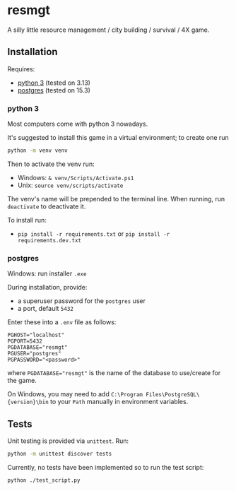 # resmgt

A silly little resource management / city building / survival / 4X game.

## Installation

Requires:

- [python 3](https://www.python.org/downloads/) (tested on 3.13)
- [postgres](https://www.postgresql.org/download/) (tested on 15.3)

### python 3

Most computers come with python 3 nowadays.

It's suggested to install this game in a virtual environment; to create one run

```bash
python -m venv venv
```

Then to activate the venv run:

- Windows: `& venv/Scripts/Activate.ps1`
- Unix: `source venv/scripts/activate`

The venv's name will be prepended to the terminal line. When running, run `deactivate` to deactivate it.

To install run:

- `pip install -r requirements.txt` or `pip install -r requirements.dev.txt`

### postgres

Windows: run installer `.exe`

During installation, provide:

- a superuser password for the `postgres` user
- a port, default `5432`

Enter these into a `.env` file as follows:

```.env
PGHOST="localhost"
PGPORT=5432
PGDATABASE="resmgt"
PGUSER="postgres"
PGPASSWORD="<password>"
```

where `PGDATABASE="resmgt"` is the name of the database to use/create for the game.

On Windows, you may need to add `C:\Program Files\PostgreSQL\{version}\bin` to your `Path` manually in environment variables.

## Tests

Unit testing is provided via `unittest`. Run:

```bash
python -m unittest discover tests
```

Currently, no tests have been implemented so to run the test script:

```bash
python ./test_script.py
```
